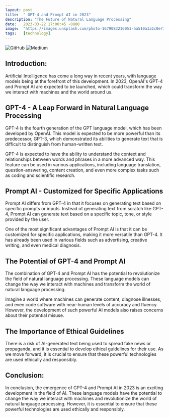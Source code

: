 ```yaml
---
layout: post
title:  " GPT-4 and Prompt AI in 2023"
description: "The Future of Natural Language Processing"
date:   2023-03-22 17:00:45 -0800
image:  "https://images.unsplash.com/photo-1679083216051-aa510a1a2c0e?ixlib=rb-4.0.3&ixid=MnwxMjA3fDB8MHxwaG90by1wYWdlfHx8fGVufDB8fHx8&auto=format&fit=crop&w=1032&q=80"
tags:   [technology]
---
```

![GitHub](https://img.shields.io/badge/github-%23121011.svg?style=for-the-badge&logo=github&logoColor=white)
![Medium](https://img.shields.io/badge/Medium-12100E?style=for-the-badge&logo=medium&logoColor=white)




## Introduction:

Artificial Intelligence has come a long way in recent years, with language models being at the forefront of this development. In 2023, OpenAI's GPT-4 and Prompt AI are expected to be launched, which could transform the way we interact with machines and the world around us.

## GPT-4 - A Leap Forward in Natural Language Processing

GPT-4 is the fourth generation of the GPT language model, which has been developed by OpenAI. This model is expected to be more powerful than its predecessor, GPT-3, which demonstrated its abilities to generate text that is difficult to distinguish from human-written text.

GPT-4 is expected to have the ability to understand the context and relationships between words and phrases in a more advanced way. This feature can be used in various applications, including language translation, question-answering, content creation, and even more complex tasks such as coding and scientific research.

##  Prompt AI - Customized for Specific Applications

Prompt AI differs from GPT-4 in that it focuses on generating text based on specific prompts or inputs. Instead of generating text from scratch like GPT-4, Prompt AI can generate text based on a specific topic, tone, or style provided by the user.

One of the most significant advantages of Prompt AI is that it can be customized for specific applications, making it more versatile than GPT-4. It has already been used in various fields such as advertising, creative writing, and even medical diagnosis.

## The Potential of GPT-4 and Prompt AI

The combination of GPT-4 and Prompt AI has the potential to revolutionize the field of natural language processing. These language models can change the way we interact with machines and transform the world of natural language processing.

Imagine a world where machines can generate content, diagnose illnesses, and even code software with near-human levels of accuracy and fluency. However, the development of such powerful AI models also raises concerns about their potential misuse.


## The Importance of Ethical Guidelines

There is a risk of AI-generated text being used to spread fake news or propaganda, and it is essential to develop ethical guidelines for their use. As we move forward, it is crucial to ensure that these powerful technologies are used ethically and responsibly.

## Conclusion:

In conclusion, the emergence of GPT-4 and Prompt AI in 2023 is an exciting development in the field of AI. These language models have the potential to change the way we interact with machines and revolutionize the world of natural language processing. However, it is essential to ensure that these powerful technologies are used ethically and responsibly.